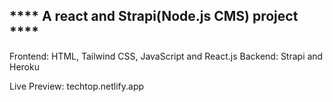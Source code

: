 **** A react and Strapi(Node.js CMS) project ****
-----------------------------------------------------
Frontend: HTML, Tailwind CSS, JavaScript and React.js
Backend: Strapi and Heroku

Live Preview: techtop.netlify.app

